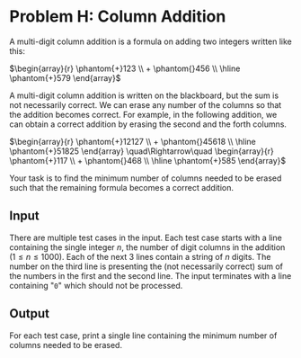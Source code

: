 # Problem H: Column Addition

A multi-digit column addition is a formula on adding two integers written like this:

$\begin{array}{r} \phantom{+}123 \\ + \phantom{}456 \\ \hline \phantom{+}579 \end{array}$

A multi-digit column addition is written on the blackboard, but the sum is not necessarily correct. We can erase any number of the columns so that the addition becomes correct. For example, in the following addition, we can obtain a correct addition by erasing the second and the forth columns.

$\begin{array}{r} \phantom{+}12127 \\ + \phantom{}45618 \\ \hline \phantom{+}51825 \end{array} \quad\Rightarrow\quad \begin{array}{r} \phantom{+}117 \\ + \phantom{}468 \\ \hline \phantom{+}585 \end{array}$

Your task is to find the minimum number of columns needed to be erased such that the remaining formula becomes a correct addition.

## Input

There are multiple test cases in the input. Each test case starts with a line containing the single integer $n$, the number of digit columns in the addition ($1 \le n \le 1000$). Each of the next 3 lines contain a string of $n$ digits. The number on the third line is presenting the (not necessarily correct) sum of the numbers in the first and the second line. The input terminates with a line containing "`0`" which should not be processed.

## Output

For each test case, print a single line containing the minimum number of columns needed to be erased.
